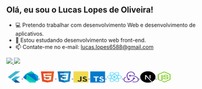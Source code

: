  <h2>Olá, eu sou o Lucas Lopes de Oliveira!</h2>
 
- 💻 Pretendo trabalhar com desenvolvimento Web e desenvolvimento de aplicativos.
- 🌱 Estou estudando desenvolvimento web front-end.
- 📫 Contate-me no e-mail: lucas.lopes6588@gmail.com

 <div>
  <a href="https://github.com/Lucas-Olv">
  <img height="160em" src="https://github-readme-stats.vercel.app/api?username=Lucas-Olv&show_icons=true&theme=tokyonight&include_all_commits=true&count_private=true"/>
  <img height="160em" src="https://github-readme-stats.vercel.app/api/top-langs/?username=Lucas-Olv&layout=compact&langs_count=10&theme=tokyonight"/>
</div>
<div style="display: inline_block"><br>
  <img align="center" alt="Lucas-Flutter" height="30" width="40" src="https://github.com/devicons/devicon/blob/master/icons/flutter/flutter-original.svg">
  <img align="center" alt="Lucas-Dart" height="30" width="40" src="https://github.com/devicons/devicon/blob/master/icons/dart/dart-original.svg">
  <img align="center" alt="Lucas-HTML" height="30" width="40" src="https://github.com/devicons/devicon/blob/master/icons/html5/html5-original.svg">
  <img align="center" alt="Lucas-CSS" height="30" width="40" src="https://github.com/devicons/devicon/blob/master/icons/css3/css3-original.svg">
  <img align="center" alt="Lucas-JS" height="30" width="40" src="https://github.com/devicons/devicon/blob/master/icons/javascript/javascript-original.svg">
  <img align="center" alt="Lucas-C++" height="30" width="40" src="https://github.com/devicons/devicon/blob/master/icons/typescript/typescript-original.svg">
  <img align="center" alt="Lucas-C++" height="30" width="40" src="https://github.com/devicons/devicon/blob/master/icons/react/react-original.svg">
  <img align="center" alt="Lucas-C++" height="30" width="40" src="https://github.com/devicons/devicon/blob/master/icons/redux/redux-original.svg">
  <img align="center" alt="Lucas-C++" height="30" width="40" src="https://github.com/devicons/devicon/blob/master/icons/nextjs/nextjs-original.svg">
  <img align="center" alt="Lucas-C++" height="30" width="40" src="https://github.com/devicons/devicon/blob/master/icons/nodejs/nodejs-original.svg">
  <!--<img align="center" alt="Lucas-C++" height="30" width="40" src="https://github.com/devicons/devicon/blob/master/icons/java/java-original.svg">
 </div>-->
 

<!---
Lucas-Olv/Lucas-Olv is a ✨ special ✨ repository because its `README.md` (this file) appears on your GitHub profile.
You can click the Preview link to take a look at your changes.
--->
